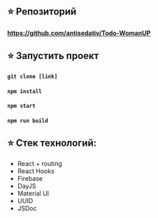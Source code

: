 ## ⭐ Репозиторий

#### https://github.com/antisedativ/Todo-WomanUP

## ⭐ Запустить проект
#### `git clone [link]`
#### `npm install`
#### `npm start`
#### `npm run build`

## ⭐ Стек технологий:
- React + routing
- React Hooks
- Firebase
- DayJS
- Material UI
- UUID
- JSDoc